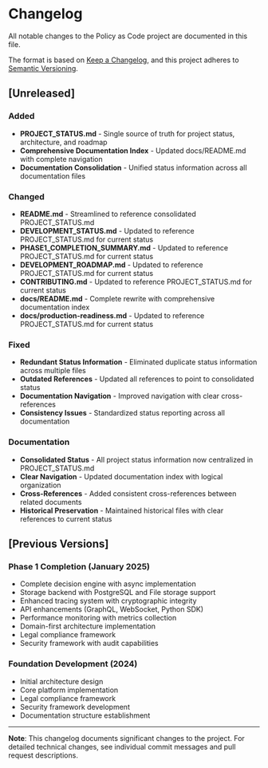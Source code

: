 # Changelog

All notable changes to the Policy as Code project are documented in this file.

The format is based on [Keep a Changelog](https://keepachangelog.com/en/1.0.0/),
and this project adheres to [Semantic Versioning](https://semver.org/spec/v2.0.0.html).

## [Unreleased]

### Added
- **PROJECT_STATUS.md** - Single source of truth for project status, architecture, and roadmap
- **Comprehensive Documentation Index** - Updated docs/README.md with complete navigation
- **Documentation Consolidation** - Unified status information across all documentation files

### Changed
- **README.md** - Streamlined to reference consolidated PROJECT_STATUS.md
- **DEVELOPMENT_STATUS.md** - Updated to reference PROJECT_STATUS.md for current status
- **PHASE1_COMPLETION_SUMMARY.md** - Updated to reference PROJECT_STATUS.md for current status
- **DEVELOPMENT_ROADMAP.md** - Updated to reference PROJECT_STATUS.md for current status
- **CONTRIBUTING.md** - Updated to reference PROJECT_STATUS.md for current status
- **docs/README.md** - Complete rewrite with comprehensive documentation index
- **docs/production-readiness.md** - Updated to reference PROJECT_STATUS.md for current status

### Fixed
- **Redundant Status Information** - Eliminated duplicate status information across multiple files
- **Outdated References** - Updated all references to point to consolidated status
- **Documentation Navigation** - Improved navigation with clear cross-references
- **Consistency Issues** - Standardized status reporting across all documentation

### Documentation
- **Consolidated Status** - All project status information now centralized in PROJECT_STATUS.md
- **Clear Navigation** - Updated documentation index with logical organization
- **Cross-References** - Added consistent cross-references between related documents
- **Historical Preservation** - Maintained historical files with clear references to current status

## [Previous Versions]

### Phase 1 Completion (January 2025)
- Complete decision engine with async implementation
- Storage backend with PostgreSQL and File storage support
- Enhanced tracing system with cryptographic integrity
- API enhancements (GraphQL, WebSocket, Python SDK)
- Performance monitoring with metrics collection
- Domain-first architecture implementation
- Legal compliance framework
- Security framework with audit capabilities

### Foundation Development (2024)
- Initial architecture design
- Core platform implementation
- Legal compliance framework
- Security framework development
- Documentation structure establishment

---

**Note**: This changelog documents significant changes to the project. For detailed technical changes, see individual commit messages and pull request descriptions.
